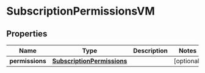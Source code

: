 

# SubscriptionPermissionsVM


## Properties

| Name | Type | Description | Notes |
|------------ | ------------- | ------------- | -------------|
|**permissions** | [**SubscriptionPermissions**](SubscriptionPermissions.md) |  |  [optional] |



